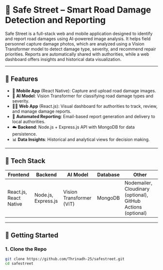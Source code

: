 # 🚧 Safe Street – Smart Road Damage Detection and Reporting

Safe Street is a full-stack web and mobile application designed to identify and report road damages using AI-powered image analysis. It helps field personnel capture damage photos, which are analyzed using a Vision Transformer model to detect damage type, severity, and recommend repair priorities. Reports are automatically shared with authorities, while a web dashboard offers insights and historical data visualization.

---

## 🔧 Features

- 📱 **Mobile App** (React Native): Capture and upload road damage images.
- 🧠 **AI Model**: Vision Transformer for classifying road damage types and severity.
- 🧑‍💻 **Web App** (React.js): Visual dashboard for authorities to track, review, and manage damage reports.
- 💬 **Automated Reporting**: Email-based report generation and delivery to local authorities.
- ☁️ **Backend**: Node.js + Express.js API with MongoDB for data persistence.
- 📊 **Data Insights**: Historical and analytical views for decision making.

---

## 🧪 Tech Stack

| Frontend | Backend | AI Model | Database | Other |
|----------|---------|----------|----------|-------|
| React.js, React Native | Node.js, Express.js | Vision Transformer (ViT) | MongoDB | Nodemailer, Cloudinary (optional), GitHub Actions (optional) |

---

## 🚀 Getting Started

### 1. Clone the Repo

```bash
git clone https://github.com/Thrinadh-25/safestreet.git
cd safestreet
